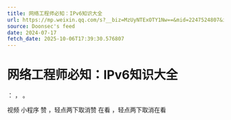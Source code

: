 ```yaml
---
title: 网络工程师必知：IPv6知识大全
url: https://mp.weixin.qq.com/s?__biz=MzUyNTExOTY1Nw==&mid=2247524807&idx=1&sn=45aa69293bda034a5260d63ab96057a7
source: Doonsec's feed
date: 2024-07-17
fetch_date: 2025-10-06T17:39:30.576807
---
```


# 网络工程师必知：IPv6知识大全

：
，
。

视频
小程序
赞
，轻点两下取消赞
在看
，轻点两下取消在看
